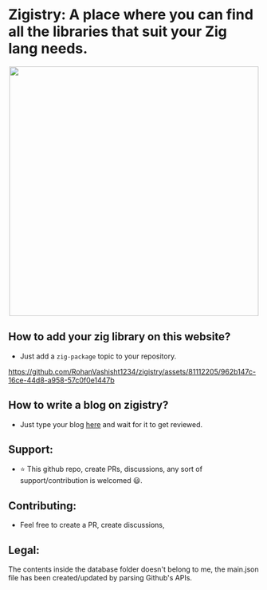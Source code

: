 # Zigistry: A place where you can find all the libraries that suit your Zig lang needs.


<div align="center">
<img width=500 src=https://github.com/user-attachments/assets/3b59cfad-049a-48dc-b55a-fa5bc433d686 />
</div>

## How to add your zig library on this website?
- Just add a `zig-package` topic to your repository.

https://github.com/RohanVashisht1234/zigistry/assets/81112205/962b147c-16ce-44d8-a958-57c0f0e1447b

## How to write a blog on zigistry?
- Just type your blog [here](https://github.com/RohanVashisht1234/zigistry/discussions/6) and wait for it to get reviewed.

## Support:
- ⭐ This github repo, create PRs, discussions, any sort of support/contribution is welcomed 😃.
## Contributing:
- Feel free to create a PR, create discussions,

## Legal:
The contents inside the database folder doesn't belong to me, the main.json file has been created/updated by parsing Github's APIs.
